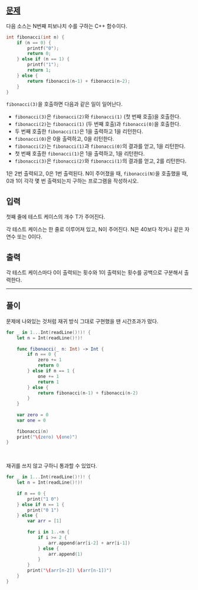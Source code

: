 ## [문제](https://www.acmicpc.net/problem/1003)

다음 소스는 N번째 피보나치 수를 구하는 C++ 함수이다.

```c++
int fibonacci(int n) {
    if (n == 0) {
        printf("0");
        return 0;
    } else if (n == 1) {
        printf("1");
        return 1;
    } else {
        return fibonacci(n‐1) + fibonacci(n‐2);
    }
}
```

`fibonacci(3)`을 호출하면 다음과 같은 일이 일어난다.

- `fibonacci(3)`은 `fibonacci(2)`와 `fibonacci(1)` (첫 번째 호출)을 호출한다.
- `fibonacci(2)`는 `fibonacci(1)` (두 번째 호출)과 `fibonacci(0)`을 호출한다.
- 두 번째 호출한 `fibonacci(1)`은 1을 출력하고 1을 리턴한다.
- `fibonacci(0)`은 0을 출력하고, 0을 리턴한다.
- `fibonacci(2)`는 `fibonacci(1)`과 `fibonacci(0)`의 결과를 얻고, 1을 리턴한다.
- 첫 번째 호출한 `fibonacci(1)`은 1을 출력하고, 1을 리턴한다.
- `fibonacci(3)`은 `fibonacci(2)`와 `fibonacci(1)`의 결과를 얻고, 2를 리턴한다.

1은 2번 출력되고, 0은 1번 출력된다. N이 주어졌을 때, `fibonacci(N)`을 호출했을 때, 0과 1이 각각 몇 번 출력되는지 구하는 프로그램을 작성하시오.

## 입력

첫째 줄에 테스트 케이스의 개수 T가 주어진다.

각 테스트 케이스는 한 줄로 이루어져 있고, N이 주어진다. N은 40보다 작거나 같은 자연수 또는 0이다.

## 출력

각 테스트 케이스마다 0이 출력되는 횟수와 1이 출력되는 횟수를 공백으로 구분해서 출력한다.



-----

## 풀이

문제에 나와있는 것처럼 재귀 방식 그대로 구현했을 땐 시간초과가 떴다.

```swift
for _ in 1...Int(readLine()!)! {
    let n = Int(readLine()!)!
    
    func fibonacci(_ n: Int) -> Int {
        if n == 0 {
            zero += 1
            return 0
        } else if n == 1 {
            one += 1
            return 1
        } else {
            return fibonacci(n-1) + fibonacci(n-2)
        }
    }
    
    var zero = 0
    var one = 0
    
    fibonacci(n)
    print("\(zero) \(one)")
}
```

<br>

재귀를 쓰지 않고 구하니 통과할 수 있었다. 

```swift
for _ in 1...Int(readLine()!)! {
    let n = Int(readLine()!)!
    
    if n == 0 {
        print("1 0")
    } else if n == 1 {
        print("0 1")
    } else {
        var arr = [1]
        
        for i in 1..<n {
            if i >= 2 {
                arr.append(arr[i-2] + arr[i-1])
            } else {
                arr.append(1)
            }
        }
        print("\(arr[n-2]) \(arr[n-1])")
    }
}
```

